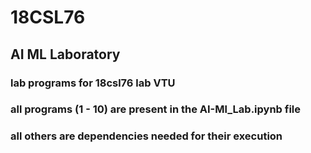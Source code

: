 # 18CSL76
## AI ML Laboratory 
### lab programs for 18csl76 lab VTU
### all programs (1 - 10) are present in the AI-Ml_Lab.ipynb  file
### all others are dependencies needed for their execution
